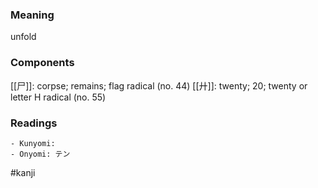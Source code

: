 ### Meaning

unfold

### Components

[[尸]]: corpse; remains; flag radical (no. 44) [[廾]]: twenty; 20; twenty or letter H radical (no. 55)

### Readings

```
- Kunyomi: 
- Onyomi: テン
```

#kanji